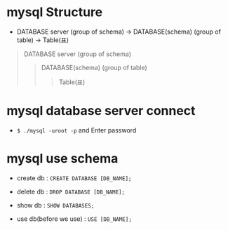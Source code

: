 # mysql Structure

- DATABASE server (group of schema) -> DATABASE(schema) (group of table) -> Table(표)

> DATABASE server (group of schema)
> > DATABASE(schema) (group of table)
> > > Table(표)

# mysql database server connect

- `$ ./mysql -uroot -p` and Enter password

# mysql use schema

- create db : `CREATE DATABASE [DB_NAME];`

- delete db : `DROP DATABASE [DB_NAME];`

- show db : `SHOW DATABASES;`

- use db(before we use) : `USE [DB_NAME];`